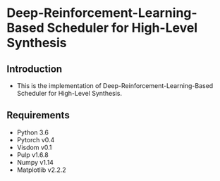 # Deep-Reinforcement-Learning-Based Scheduler for High-Level Synthesis

## Introduction
* This is the implementation of Deep-Reinforcement-Learning-Based Scheduler for High-Level Synthesis.

## Requirements
* Python 3.6
* Pytorch v0.4
* Visdom v0.1
* Pulp v1.6.8
* Numpy v1.14
* Matplotlib v2.2.2